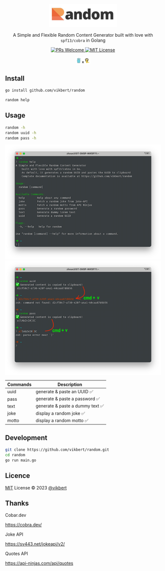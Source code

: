 <div align="center">
    <img src="https://raw.githubusercontent.com/vikbert/random/main/logo.jpg" width="220px" alt="random"/>
    <p>A Simple and Flexible Random Content Generator built with love with <code>spf13/cobra</code> in Golang</p>
</div>

<p align="center">
    <a href="#">
        <img src="https://img.shields.io/badge/PRs-Welcome-brightgreen.svg?style=flat-square" alt="PRs Welcome"/>
    </a>
    <a href="#">
        <img src="https://img.shields.io/badge/License-MIT-brightgreen.svg?style=flat-square" alt="MIT License"/>
    </a>
</p>

<div align="center">
    <img src="https://raw.githubusercontent.com/vikbert/random/main/images/gocobra.png" width="48px" alt="random"/>
</div>


## Install

```bash
go install github.com/vikbert/random
```

```bash
random help
```

## Usage

```bash
random -h
random uuid -h
random pass -h
```

![](images/01-help.png)
![](images/02-usage.png)


| Commands  | Description |
|---|---|
| uuid  | generate & paste an UUID ✅ |
| pass | generate & paste a password ✅ |
| text  |  generate & paste a dummy text ✅ |
| joke  |  display a random joke ✅ |
| motto  |  display a random motto ✅ |

## Development

```bash
git clone https://github.com/vikbert/random.git
cd random
go run main.go
```

## Licence

[MIT](./LICENSE) License © 2023 [@vikbert](https://vikbert.github.io/)


## Thanks

Cobar.dev

https://cobra.dev/

Joke API

https://sv443.net/jokeapi/v2/

Quotes API

https://api-ninjas.com/api/quotes
